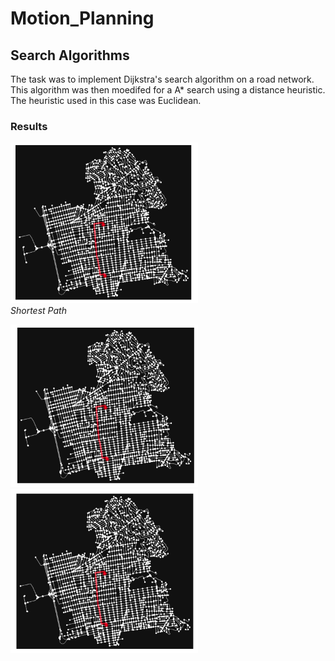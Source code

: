 # Motion_Planning

## Search Algorithms

The task was to implement Dijkstra's search algorithm on a road network. This algorithm was then moedifed for a A* search using a distance heuristic. The heuristic used in this case was Euclidean.

### Results

<p float="center">
  <img src=Search_Algorithms/shortest_path.png width="300" title="Shortest Path" />
  <br>
  <em> Shortest Path
</p>

<p float="left">
  <img src="Search_Algorithms/Using_A*.png" width="300" title="Using A*"  />
  <img src="Search_Algorithms/Using_Dijkstras.png" width="300" title="Using Dijsktras"  /> 
</p>



